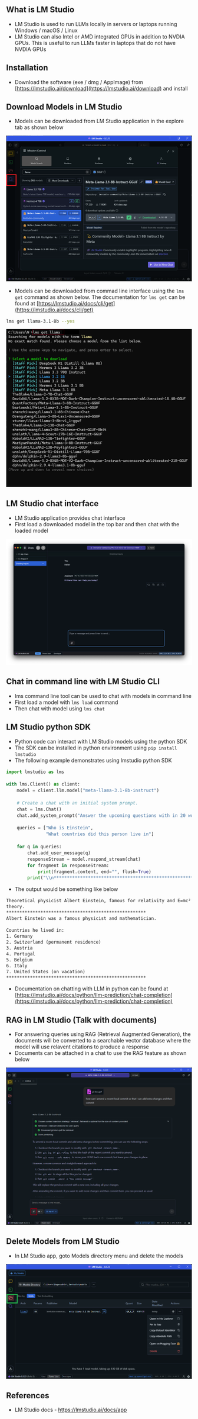## What is LM Studio

-   LM Studio is used to run LLMs locally in servers or laptops running Windows / macOS / Linux
-   LM Studio can also Intel or AMD integrated GPUs in addition to NVDIA GPUs. This is useful to run LLMs faster in laptops that do not have NVDIA GPUs

## Installation

-   Download the software (exe / dmg / AppImage) from [https://lmstudio.ai/download](https://lmstudio.ai/download) and install

## Download Models in LM Studio

-   Models can be downloaded from LM Studio application in the explore tab as shown below

![](https://github.com/nagasudhirpulla/taming_python/blob/master/blog/skills/assets/img/lmstudio_model_explorer.png?raw=true)

-   Models can be downloaded from commad line interface using the `lms get` command as shown below. The documentation for `lms get` can be found at [https://lmstudio.ai/docs/cli/get](https://lmstudio.ai/docs/cli/get)

```bash
lms get llama-3.1-8b --yes

```

![](https://github.com/nagasudhirpulla/taming_python/blob/master/blog/skills/assets/img/lmstudio_model_download_from_cli.png?raw=true)

## LM Studio chat interface

-   LM Studio application provides chat interface
-   First load a downloaded model in the top bar and then chat with the loaded model

![](https://github.com/nagasudhirpulla/taming_python/blob/master/blog/skills/assets/img/lmstudio%20chat%20interface.png?raw=true)

## Chat in command line with LM Studio CLI

-   lms command line tool can be used to chat with models in command line
-   First load a model with `lms load` command
-   Then chat with model using `lms chat`

## LM Studio python SDK

-   Python code can interact with LM Studio models using the python SDK
-   The SDK can be installed in python environment using `pip install lmstudio`
-   The following example demonstrates using lmstudio python SDK

```python
import lmstudio as lms

with lms.Client() as client:
    model = client.llm.model("meta-llama-3.1-8b-instruct")

    # Create a chat with an initial system prompt.
    chat = lms.Chat()
    chat.add_system_prompt("Answer the upcoming questions with in 20 words")

    queries = ["Who is Einstein",
               "What countries did this person live in"]
    
    for q in queries:
        chat.add_user_message(q)
        responseStream = model.respond_stream(chat)
        for fragment in responseStream:
            print(fragment.content, end="", flush=True)
        print("\\n*****************************************************")

```

-   The output would be something like below

```
Theoretical physicist Albert Einstein, famous for relativity and E=mc² theory.
*****************************************************
Albert Einstein was a famous physicist and mathematician.

Countries he lived in:
1. Germany
2. Switzerland (permanent residence)
3. Austria
4. Portugal
5. Belgium
6. Italy
7. United States (on vacation)
*****************************************************

```

-   Documentation on chatting with LLM in python can be found at [https://lmstudio.ai/docs/python/llm-prediction/chat-completion](https://lmstudio.ai/docs/python/llm-prediction/chat-completion)

## RAG in LM Studio (Talk with documents)

-   For answering queries using RAG (Retrieval Augmented Generation), the documents will be converted to a searchable vector database where the model will use relavent citations to produce a response
-   Documents can be attached in a chat to use the RAG feature as shown below

![](https://github.com/nagasudhirpulla/taming_python/blob/master/blog/skills/assets/img/lmstudio_rag.png?raw=true)

## Delete Models from LM Studio

-   In LM Studio app, goto Models directory menu and delete the models

![](https://github.com/nagasudhirpulla/taming_python/blob/master/blog/skills/assets/img/lmstudio_models_folder.png?raw=true)

## References

-   LM Studio docs - https://lmstudio.ai/docs/app
<!--stackedit_data:
eyJoaXN0b3J5IjpbMTY2OTM4OTMzNiwtMTMzMzM1NDQ3MV19
-->
